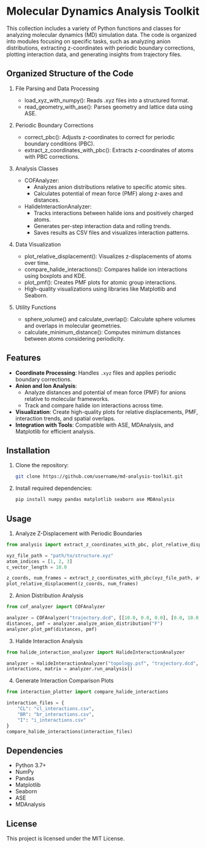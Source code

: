 # Molecular Dynamics Analysis Toolkit
This collection includes a variety of Python functions and classes for analyzing molecular dynamics (MD) simulation data. The code is organized into modules focusing on specific tasks, such as analyzing anion distributions, extracting z-coordinates with periodic boundary corrections, plotting interaction data, and generating insights from trajectory files. 

## Organized Structure of the Code
1. File Parsing and Data Processing

   - load_xyz_with_numpy(): Reads .xyz files into a structured format.
   - read_geometry_with_ase(): Parses geometry and lattice data using ASE.
 
2. Periodic Boundary Corrections

   - correct_pbc(): Adjusts z-coordinates to correct for periodic boundary conditions (PBC).
   - extract_z_coordinates_with_pbc(): Extracts z-coordinates of atoms with PBC corrections.

3. Analysis Classes

   - COFAnalyzer:
     - Analyzes anion distributions relative to specific atomic sites.
     - Calculates potential of mean force (PMF) along z-axes and distances.
   - HalideInteractionAnalyzer:
     - Tracks interactions between halide ions and positively charged atoms.
     - Generates per-step interaction data and rolling trends.
     - Saves results as CSV files and visualizes interaction patterns.
    
4. Data Visualization

   - plot_relative_displacement(): Visualizes z-displacements of atoms over time.
   - compare_halide_interactions(): Compares halide ion interactions using boxplots and KDE.
   - plot_pmf(): Creates PMF plots for atomic group interactions.
   - High-quality visualizations using libraries like Matplotlib and Seaborn.

5. Utility Functions

   - sphere_volume() and calculate_overlap(): Calculate sphere volumes and overlaps in molecular geometries.
   - calculate_minimum_distance(): Computes minimum distances between atoms considering periodicity.

## Features

- **Coordinate Processing**: Handles `.xyz` files and applies periodic boundary corrections.
- **Anion and Ion Analysis**:
  - Analyze distances and potential of mean force (PMF) for anions relative to molecular frameworks.
  - Track and compare halide ion interactions across time.
- **Visualization**: Create high-quality plots for relative displacements, PMF, interaction trends, and spatial overlaps.
- **Integration with Tools**: Compatible with ASE, MDAnalysis, and Matplotlib for efficient analysis.

## Installation

1. Clone the repository:
   ```bash
   git clone https://github.com/username/md-analysis-toolkit.git
   ```

2. Install required dependencies:
   ```bash
   pip install numpy pandas matplotlib seaborn ase MDAnalysis
   ```

## Usage
1. Analyze Z-Displacement with Periodic Boundaries
```python
from analysis import extract_z_coordinates_with_pbc, plot_relative_displacement

xyz_file_path = "path/to/structure.xyz"
atom_indices = [1, 2, 3]
c_vector_length = 10.0

z_coords, num_frames = extract_z_coordinates_with_pbc(xyz_file_path, atom_indices, c_vector_length)
plot_relative_displacement(z_coords, num_frames)
```

2. Anion Distribution Analysis
```python
from cof_analyzer import COFAnalyzer

analyzer = COFAnalyzer("trajectory.dcd", [[10.0, 0.0, 0.0], [0.0, 10.0, 0.0], [0.0, 0.0, 10.0]])
distances, pmf = analyzer.analyze_anion_distribution("F")
analyzer.plot_pmf(distances, pmf)
```

3. Halide Interaction Analysis
```python
from halide_interaction_analyzer import HalideInteractionAnalyzer

analyzer = HalideInteractionAnalyzer("topology.psf", "trajectory.dcd", [1, 2, 3], cutoff=5.0)
interactions, matrix = analyzer.run_analysis()
```

4. Generate Interaction Comparison Plots
```python
from interaction_plotter import compare_halide_interactions

interaction_files = {
    "CL": "cl_interactions.csv",
    "BR": "br_interactions.csv",
    "I": "i_interactions.csv"
}
compare_halide_interactions(interaction_files)
```

## Dependencies
- Python 3.7+
- NumPy
- Pandas
- Matplotlib
- Seaborn
- ASE
- MDAnalysis

## License
This project is licensed under the MIT License.
